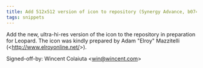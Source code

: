 ```yaml
---
title: Add 512x512 version of icon to repository (Synergy Advance, b07475c)
tags: snippets
---
```


Add the new, ultra-hi-res version of the icon to the repository in preparation for Leopard. The icon was kindly prepared by Adam "Elroy" Mazzitelli (&lt;http://www.elroyonline.net/&gt;).

Signed-off-by: Wincent Colaiuta &lt;win@wincent.com&gt;
